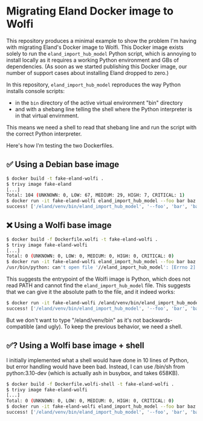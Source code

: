 # Migrating Eland Docker image to Wolfi

This repository produces a minimal example to show the problem I'm having with
migrating Eland's Docker image to Wolfi. This Docker image exists solely to run
the `eland_import_hub_model` Python script, which is annoying to install
locally as it requires a working Python environment and GBs of dependencies.
(As soon as we started publishing this Docker image, our number of support
cases about installing Eland dropped to zero.)

In this repository, `eland_import_hub_model` reproduces the way Python installs
console scripts:

 * in the `bin` directory of the active virtual environment "bin" directory
 * and with a shebang line telling the shell where the Python interpreter is in that virtual envirnment.

This means we need a shell to read that shebang line and run the script with
the correct Python interpreter.

Here's how I'm testing the two Dockerfiles.

## ✅ Using a Debian base image

```bash
$ docker build -t fake-eland-wolfi .
$ trivy image fake-eland
[...]
Total: 104 (UNKNOWN: 0, LOW: 67, MEDIUM: 29, HIGH: 7, CRITICAL: 1)
$ docker run -it fake-eland-wolfi eland_import_hub_model --foo bar baz
success! ['/eland/venv/bin/eland_import_hub_model', '--foo', 'bar', 'baz']
```

## ❌ Using a Wolfi base image

```bash
$ docker build -f Dockerfile.wolfi -t fake-eland-wolfi .
$ trivy image fake-eland-wolfi
[...]
Total: 0 (UNKNOWN: 0, LOW: 0, MEDIUM: 0, HIGH: 0, CRITICAL: 0)
$ docker run -it fake-eland-wolfi eland_import_hub_model --foo bar baz
/usr/bin/python: can't open file '//eland_import_hub_model': [Errno 2] No such file or directory
```

This suggests the entrypoint of the Wolfi image is Python, which does not read PATH and cannot find the `eland_import_hub_model` file. This suggests that we can give it the absolute path to the file, and it indeed works:

```bash
$ docker run -it fake-eland-wolfi /eland/venv/bin/eland_import_hub_mode --foo bar baz
success! ['/eland/venv/bin/eland_import_hub_model', '--foo', 'bar', 'baz']
```

But we don't want to type "/eland/venv/bin" as it's not backwards-compatible (and ugly). To keep the previous behavior, we need a shell.

## ✅? Using a Wolfi base image + shell

I initially implemented what a shell would have done in 10 lines of Python, but error handling would have been bad. Instead, I can use /bin/sh from python:3.10-dev (which is actually ash in busybox, and takes 658KB).

```bash
$ docker build -f Dockerfile.wolfi-shell -t fake-eland-wolfi .
$ trivy image fake-eland-wolfi
[...]
Total: 0 (UNKNOWN: 0, LOW: 0, MEDIUM: 0, HIGH: 0, CRITICAL: 0)
$ docker run -it fake-eland-wolfi eland_import_hub_model --foo bar baz
success! ['/eland/venv/bin/eland_import_hub_model', '--foo', 'bar', 'baz']
```
